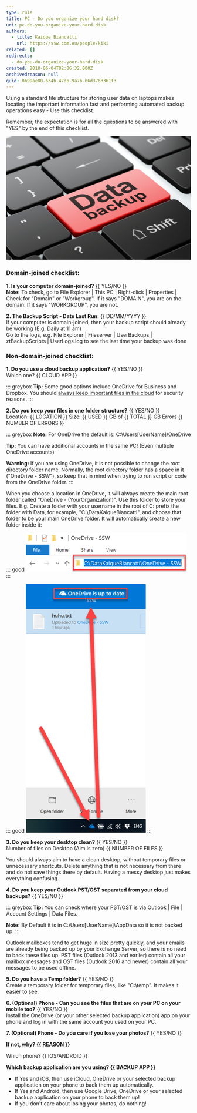 ```yaml
---
type: rule
title: PC - Do you organize your hard disk?
uri: pc-do-you-organize-your-hard-disk
authors:
  - title: Kaique Biancatti
    url: https://ssw.com.au/people/kiki
related: []
redirects:
  - do-you-do-organize-your-hard-disk
created: 2018-06-04T02:06:32.000Z
archivedreason: null
guid: 0b99ae80-634b-47db-9a7b-b6d3763361f3
---
```

Using a standard file structure for storing user data on laptops makes locating the important information fast and performing automated backup operations easy - Use this checklist.

Remember, the expectation is for all the questions to be answered with "YES" by the end of this checklist.

![](data-backup.jpg)

<!--endintro-->

### Domain-joined checklist:

**1. Is your computer domain-joined?** {{ YES/NO }}  
   **Note:** To check, go to File Explorer | This PC | Right-click | Properties | Check for "Domain" or "Workgroup". If it says "DOMAIN", you are on the domain. If it says "WORKGROUP", you are not.  
   
**2. The Backup Script - Date Last Run:** {{ DD/MM/YYYY }}  
   If your computer is domain-joined, then your backup script should already be working (E.g. Daily at 11 am)  
   Go to the logs, e.g. File Explorer |  Fileserver | UserBackups | ztBackupScripts | UserLogs.log to see the last time your backup was done 

### Non-domain-joined checklist:

**1. Do you use a cloud backup application?** {{ YES/NO }}  
   Which one? {{ CLOUD APP }}   

::: greybox
**Tip:** Some good options include OneDrive for Business and Dropbox. You should [always keep important files in the cloud](/pc-do-you-use-the-best-backup-solution) for security reasons.
:::

**2. Do you keep your files in one folder structure?** {{ YES/NO }}  
Location: {{ LOCATION }} Size: {{ USED }} GB of {{ TOTAL }} GB  Errors  {{ NUMBER OF ERRORS }}

::: greybox
**Note:** For OneDrive the default is: C:\Users\[UserName]\OneDrive

**Tip:** You can have additional accounts in the same PC! (Even multiple OneDrive accounts)

**Warning:** If you are using OneDrive, it is not possible to change the root directory folder name. Normally, the root directory folder has a space in it ("OneDrive - SSW"), so keep that in mind when trying to run script or code from the OneDrive folder.
:::

When you choose a location in OneDrive, it will always create the main root folder called "OneDrive - (YourOrganization)". Use this folder to store your files.
E.g. Create a folder with your username in the root of C: prefix the folder with Data, for example, "C:\DataKaiqueBiancatti", and choose that folder to be your main OneDrive folder. It will automatically create a new folder inside it:

::: good
![Figure: Good example - Location of Data{{ YourUserName }} with OneDrive - {{ YourOrganization }} folder in it](onedrive.png)
:::

::: good
![Figure: Good example - Backup is being done automatically](OneDrive.jpg)
:::

**3. Do you keep your desktop clean?** {{ YES/NO }}  
Number of files on Desktop (Aim is zero) {{ NUMBER OF FILES }}    

You should always aim to have a clean desktop, without temporary files or unnecessary shortcuts.
Delete anything that is not necessary from there and do not save things there by default. Having a messy desktop just makes everything confusing.

**4. Do you keep your Outlook PST/OST separated from your cloud backups?** {{ YES/NO }}   

::: greybox
**Tip:** You can check where your PST/OST is via Outlook | File | Account Settings | Data Files.

**Note:** By Default it is in C:\Users\[UserName]\AppData so it is not backed up.
:::

Outlook mailboxes tend to get huge in size pretty quickly, and your emails are already being backed up by your Exchange Server, so there is no need to back these files up. PST files (Outlook 2013 and earlier) contain all your mailbox messages and OST files (Outlook 2016 and newer) contain all your messages to be used offline.

**5. Do you have a Temp folder?** {{ YES/NO }}  
Create a temporary folder for temporary files, like "C:\temp". It makes it easier to see.

**6. (Optional) Phone - Can you see the files that are on your PC on your mobile too?** {{ YES/NO }}  
Install the OneDrive (or your other selected backup application) app on your phone and log in with the same account you used on your PC.

**7. (Optional) Phone - Do you care if you lose your photos?** {{ YES/NO }}   

  **If not, why? {{ REASON }}**

  Which phone? {{ IOS/ANDROID }}

  **Which backup application are you using? {{ BACKUP APP }}**

* If Yes and iOS, then use iCloud, OneDrive or your selected backup application on your phone to back them up automatically.
* If Yes and Android, then use Google Drive, OneDrive or your selected backup application on your phone to back them up!
* If you don't care about losing your photos, do nothing!
